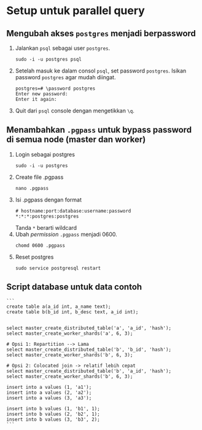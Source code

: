 # Setup untuk parallel query
## Mengubah akses `postgres` menjadi berpassword
1. Jalankan `psql` sebagai user `postgres`.
    
    ```
    sudo -i -u postgres psql
    ```

2. Setelah masuk ke dalam consol `psql`, set password `postgres`. Isikan password `postgres` agar mudah diingat.
    ```
    postgres=# \password postgres
    Enter new password:
    Enter it again:
    ```

3. Quit dari `psql` console dengan mengetikkan `\q`.

## Menambahkan `.pgpass` untuk bypass password di semua node (master dan worker)
1. Login sebagai postgres
   ```
   sudo -i -u postgres
   ```
2. Create file .pgpass
   ```
   nano .pgpass
   ```
3. Isi .pgpass dengan format
   ```
   # hostname:port:database:username:password
   *:*:*:postgres:postgres
   ```
   Tanda `*` berarti wildcard
4. Ubah *permission* `.pgpass` menjadi 0600.
   ```
   chomd 0600 .pgpass
   ```
5. Reset postgres
   ```
   sudo service postgresql restart
   ```
	

## Script database untuk data contoh

    ```
    create table a(a_id int, a_name text);
    create table b(b_id int, b_desc text, a_id int);


    select master_create_distributed_table('a', 'a_id', 'hash');
    select master_create_worker_shards('a', 6, 3);

    # Opsi 1: Repartition --> Lama
    select master_create_distributed_table('b', 'b_id', 'hash');
    select master_create_worker_shards('b', 6, 3);

    # Opsi 2: Colocated join -> relatif lebih cepat
    select master_create_distributed_table('b', 'a_id', 'hash');
    select master_create_worker_shards('b', 6, 3);

    insert into a values (1, 'a1');
    insert into a values (2, 'a2');
    insert into a values (3, 'a3');

    insert into b values (1, 'b1', 1);
    insert into b values (2, 'b2', 1);
    insert into b values (3, 'b3', 2);
    ```
	
